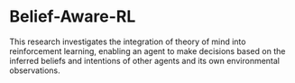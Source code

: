 # Belief-Aware-RL
This research investigates the integration of theory of mind into reinforcement learning, enabling an agent to make decisions based on the inferred beliefs and intentions of other agents and its own environmental observations.
